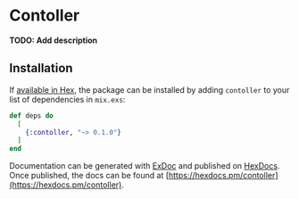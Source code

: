 # Contoller

**TODO: Add description**

## Installation

If [available in Hex](https://hex.pm/docs/publish), the package can be installed
by adding `contoller` to your list of dependencies in `mix.exs`:

```elixir
def deps do
  [
    {:contoller, "~> 0.1.0"}
  ]
end
```

Documentation can be generated with [ExDoc](https://github.com/elixir-lang/ex_doc)
and published on [HexDocs](https://hexdocs.pm). Once published, the docs can
be found at [https://hexdocs.pm/contoller](https://hexdocs.pm/contoller).


